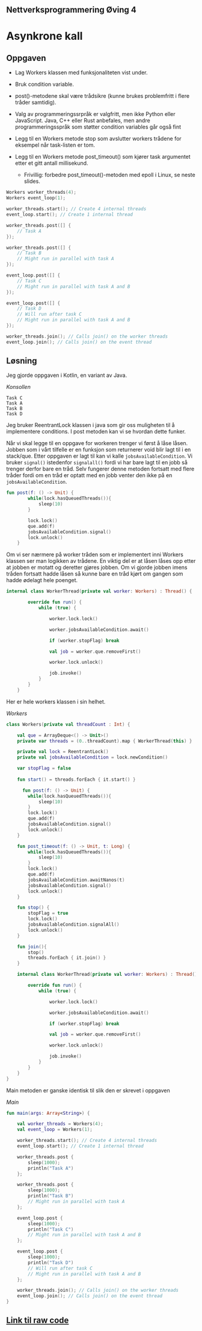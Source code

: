 ## Nettverksprogrammering Øving 4
# Asynkrone kall



## Oppgaven

- Lag Workers klassen med
funksjonaliteten vist under.

- Bruk condition variable.

- post()-metodene skal være
trådsikre (kunne brukes
problemfritt i flere tråder samtidig).

- Valg av programmeringssrpråk er
valgfritt, men ikke Python eller
JavaScript. Java, C++ eller Rust
anbefales, men andre
programmeringsspråk som støtter
condition variables går også fint

- Legg til en Workers metode stop
som avslutter workers trådene for
eksempel når task-listen er tom.

- Legg til en Workers metode
post_timeout() som kjører task
argumentet etter et gitt antall
millisekund.

    - Frivillig: forbedre
post_timeout()-metoden med
epoll i Linux, se neste slides.


```c++
Workers worker_threads(4);
Workers event_loop(1);

worker_threads.start(); // Create 4 internal threads
event_loop.start(); // Create 1 internal thread

worker_threads.post([] {
    // Task A
});

worker_threads.post([] {
    // Task B
    // Might run in parallel with task A
});

event_loop.post([] {
    // Task C
    // Might run in parallel with task A and B
});

event_loop.post([] {
    // Task D
    // Will run after task C
    // Might run in parallel with task A and B
});

worker_threads.join(); // Calls join() on the worker threads
event_loop.join(); // Calls join() on the event thread

```

## Løsning
Jeg gjorde oppgaven i Kotlin, en variant av Java. 

*Konsollen*
```
Task C
Task A
Task B
Task D
```



Jeg bruker ReentrantLock klassen i java som gir oss muligheten til å implementere conditions. I post metoden kan vi se hvordan dette funker.

Når vi skal legge til en oppgave for workeren trenger vi først å låse låsen. Jobben som i vårt tilfelle er en funksjon som returnerer void blir lagt til i en stack/que. Etter oppgaven er lagt til kan vi kalle `jobsAvailableCondition`. Vi bruker `signal()` istedenfor `signalall()` fordi vi har bare lagt til en jobb så trenger derfor bare en tråd. Selv fungerer denne metoden fortsatt med flere tråder fordi om en tråd er optatt med en jobb venter den ikke på en `jobsAvailableCondition`.

```Kotlin
fun post(f: () -> Unit) {
        while(lock.hasQueuedThreads()){
            sleep(10)
        }

        lock.lock()
        que.add(f)
        jobsAvailableCondition.signal()
        lock.unlock()
    }
```

Om vi ser nærmere på worker tråden som er implementert inni Workers klassen ser man logikken av trådene. En viktig del er at låsen låses opp etter at jobben er motatt og deretter gjøres jobben. Om vi gjorde jobben imens tråden fortsatt hadde låsen så kunne bare en tråd kjørt om gangen som hadde ødelagt hele poenget.

```Kotlin
internal class WorkerThread(private val worker: Workers) : Thread() {

        override fun run() {
            while (true) {

                worker.lock.lock()

                worker.jobsAvailableCondition.await()

                if (worker.stopFlag) break

                val job = worker.que.removeFirst()

                worker.lock.unlock()

                job.invoke()
            }
        }
    }
```


Her er hele workers klassen i sin helhet.

*Workers*
```Kotlin
class Workers(private val threadCount : Int) {

    val que = ArrayDeque<() -> Unit>()
    private var threads = (0..threadCount).map { WorkerThread(this) }

    private val lock = ReentrantLock()
    private val jobsAvailableCondition = lock.newCondition()

    var stopFlag = false
    
    fun start() = threads.forEach { it.start() }

      fun post(f: () -> Unit) {
        while(lock.hasQueuedThreads()){
            sleep(10)
        }
        lock.lock()
        que.add(f)
        jobsAvailableCondition.signal()
        lock.unlock()
    }

    fun post_timeout(f: () -> Unit, t: Long) {
        while(lock.hasQueuedThreads()){
            sleep(10)
        }
        lock.lock()
        que.add(f)
        jobsAvailableCondition.awaitNanos(t)
        jobsAvailableCondition.signal()
        lock.unlock()
    }

    fun stop() {
        stopFlag = true
        lock.lock()
        jobsAvailableCondition.signalAll()
        lock.unlock()
    }

    fun join(){
        stop()
        threads.forEach { it.join() }
    }

    internal class WorkerThread(private val worker: Workers) : Thread() {

        override fun run() {
            while (true) {

                worker.lock.lock()

                worker.jobsAvailableCondition.await()

                if (worker.stopFlag) break

                val job = worker.que.removeFirst()

                worker.lock.unlock()

                job.invoke()
            }
        }
    }
}

```


Main metoden er ganske identisk til slik den er skrevet i oppgaven

*Main*
```Kotlin
fun main(args: Array<String>) {

    val worker_threads = Workers(4);
    val event_loop = Workers(1);

    worker_threads.start(); // Create 4 internal threads
    event_loop.start(); // Create 1 internal thread

    worker_threads.post {
        sleep(1000);
        println("Task A")
    };

    worker_threads.post {
        sleep(1000);
        println("Task B")
        // Might run in parallel with task A
    };

    event_loop.post {
        sleep(1000);
        println("Task C")
        // Might run in parallel with task A and B
    };

    event_loop.post {
        sleep(1000);
        println("Task D")
        // Will run after task C
        // Might run in parallel with task A and B
    };

    worker_threads.join(); // Calls join() on the worker threads
    event_loop.join(); // Calls join() on the event thread
}

```

## [Link til raw code](./program.kt)
